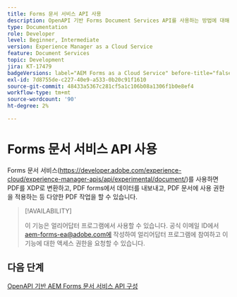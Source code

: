 ```yaml
---
title: Forms 문서 서비스 API 사용
description: OpenAPI 기반 Forms Document Services API를 사용하는 방법에 대해 알아봅니다
type: Documentation
role: Developer
level: Beginner, Intermediate
version: Experience Manager as a Cloud Service
feature: Document Services
topic: Development
jira: KT-17479
badgeVersions: label="AEM Forms as a Cloud Service" before-title="false"
exl-id: 7d8755de-c227-40e9-a533-0b20c91f1610
source-git-commit: 48433a5367c281cf5a1c106b08a1306f1b0e8ef4
workflow-type: tm+mt
source-wordcount: '90'
ht-degree: 2%

---
```


# Forms 문서 서비스 API 사용

Forms 문서 서비스(https://developer.adobe.com/experience-cloud/experience-manager-apis/api/experimental/document/)를 사용하면 PDF를 XDP로 변환하고, PDF forms에서 데이터를 내보내고, PDF 문서에 사용 권한을 적용하는 등 다양한 PDF 작업을 할 수 있습니다.

>[!AVAILABILITY]
>
>이 기능은 얼리어답터 프로그램에서 사용할 수 있습니다. 공식 이메일 ID에서 aem-forms-ea@adobe.com에 작성하여 얼리어답터 프로그램에 참여하고 이 기능에 대한 액세스 권한을 요청할 수 있습니다.


## 다음 단계

[OpenAPI 기반 AEM Forms 문서 서비스 API 구성](using-open-api.md)
